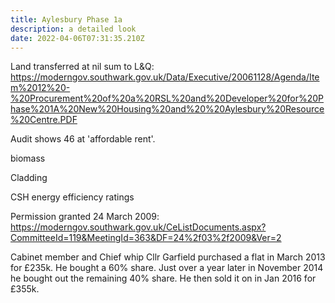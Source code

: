 ```yaml
---
title: Aylesbury Phase 1a
description: a detailed look
date: 2022-04-06T07:31:35.210Z
---
```

Land transferred at nil sum to L&Q: https://moderngov.southwark.gov.uk/Data/Executive/20061128/Agenda/Item%2012%20-%20Procurement%20of%20a%20RSL%20and%20Developer%20for%20Phase%201A%20New%20Housing%20and%20%20Aylesbury%20Resource%20Centre.PDF

Audit shows 46 at 'affordable rent'.

biomass

Cladding

CSH energy efficiency ratings

Permission granted 24 March 2009: https://moderngov.southwark.gov.uk/CeListDocuments.aspx?CommitteeId=119&MeetingId=363&DF=24%2f03%2f2009&Ver=2

Cabinet member and Chief whip Cllr Garfield purchased a flat in March 2013 for £235k. He bought a 60% share. Just over a year later in November 2014 he bought out the remaining 40% share. He then sold it on in Jan 2016 for £355k.
